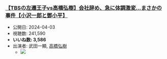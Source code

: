 ### [【TBSの左遷王子vs高橋弘樹】会社辞め、急に体調激変…まさかの事件【小沢一郎と鄧小平】](https://www.youtube.com/watch?v=yp3qPdXOu1g)
-   公開日: 2024-04-03
-   視聴数: 241,590
-   **いいね数: 3,586**
-   出演者: 武田一顯, [高橋弘樹](/rehacq_fan/people/高橋弘樹 "wikilink")
    - [![](https://img.youtube.com/vi/yp3qPdXOu1g/hqdefault.jpg)](https://www.youtube.com/watch?v=yp3qPdXOu1g)
